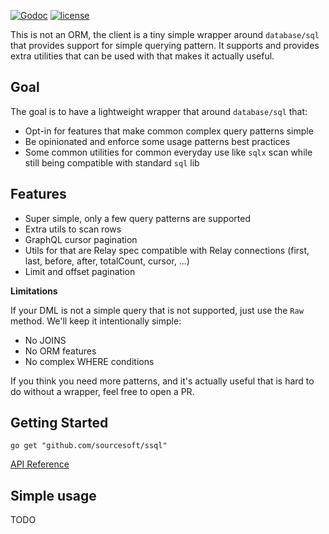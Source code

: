 [![Godoc](http://img.shields.io/badge/godoc-reference-blue.svg?style=flat)](https://godoc.org/github.com/sourcesoft/ssql) [![license](http://img.shields.io/badge/license-MIT-red.svg?style=flat)](https://raw.githubusercontent.com/sourcesoft/ssql/master/LICENSE)

This is not an ORM, the client is a tiny simple wrapper around `database/sql`
that provides support for simple querying pattern. It supports and provides
extra utilities that can be used with that makes it actually useful.

## Goal

The goal is to have a lightweight wrapper that around `database/sql` that:

- Opt-in for features that make common complex query patterns simple
- Be opinionated and enforce some usage patterns best practices
- Some common utilities for common everyday use like `sqlx` scan
while still being compatible with standard `sql` lib

## Features

- Super simple, only a few query patterns are supported
- Extra utils to scan rows
- GraphQL cursor pagination
- Utils for that are Relay spec compatible with Relay connections (first, last, before, after, totalCount, cursor, ...)
- Limit and offset pagination

**Limitations**

If your DML is not a simple query that is not supported, just use the `Raw` method. 
We'll keep it intentionally simple:

- No JOINS
- No ORM features
- No complex WHERE conditions

If you think you need more patterns, and it's actually useful that is hard to do
without a wrapper, feel free to open a PR.

## Getting Started

```
go get "github.com/sourcesoft/ssql"
```

[API Reference](https://pkg.go.dev/github.com/sourcesoft/ssql)

## Simple usage

TODO
